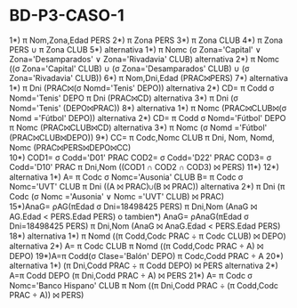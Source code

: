 # BD-P3-CASO-1
1*) π Nom,Zona,Edad PERS
2*) π Zona PERS
3*) π Zona CLUB
4*) π Zona PERS ∪ π Zona CLUB
5*) alternativa 1*) π Nomc (σ Zona='Capital' ∨ Zona='Desamparados' ∨ Zona='Rivadavia' CLUB)
    alternativa 2*) π Nomc ((σ Zona='Capital' CLUB) ∪ (σ Zona='Desamparados' CLUB) ∪ (σ Zona='Rivadavia' CLUB))
6*) π Nom,Dni,Edad (PRAC⨝PERS)
7*) alternativa 1*) π Dni (PRAC⨝(σ Nomd='Tenis' DEPO))
    alternativa 2*) CD= π Codd σ Nomd='Tenis' DEPO
                    π Dni (PRAC⨝CD)
    alternativa 3*) π Dni (σ Nomd='Tenis' (DEPO⨝PRAC))
8*) alternativa 1*) π Nomc (PRAC⨝CLUB⨝(σ Nomd ='Fútbol' DEPO))
    alternativa 2*) CD= π Codd σ Nomd='Fútbol' DEPO
                    π Nomc (PRAC⨝CLUB⨝CD)
    alternativa 3*) π Nomc (σ Nomd ='Fútbol' (PRAC⨝CLUB⨝DEPO))
9*) CC= π Codc,Nomc CLUB
    π Dni, Nom, Nomd, Nomc (PRAC⨝PERS⨝DEPO⨝CC)    
10*) COD1= σ Codd='D01' PRAC
     COD2= σ Codd='D22' PRAC
     COD3= σ Codd='D10' PRAC
     π Dni,Nom ((COD1 ∩ COD2 ∩ COD3) ⨝ PERS)
11*)
12*) alternativa 1*) A= π Codc σ Nomc='Ausonia' CLUB
                     B= π Codc σ Nomc='UVT' CLUB
                     π Dni ((A ⨝ PRAC)∪(B ⨝ PRAC))
     alternativa 2*) π Dni (π Codc (σ Nomc ='Ausonia' ∨ Nomc ='UVT' CLUB) ⨝ PRAC)                
15*)AnaG= ρAG(πEdad σ Dni=18498425 PERS)
    π Dni,Nom (AnaG ⨝ AG.Edad < PERS.Edad PERS)
    o tambien*) AnaG= ρAnaG(πEdad σ Dni=18498425 PERS)
                π Dni,Nom (AnaG ⨝ AnaG.Edad < PERS.Edad PERS)
18*) alternativa 1*) π Nomd ((π Codd,Codc PRAC ÷ π Codc CLUB) ⨝ DEPO)
     alternativa 2*) A= π Codc CLUB
                     π Nomd ((π Codd,Codc PRAC ÷ A) ⨝ DEPO)
19*)A=π Codd(σ Clase='Balón' DEPO)
    π Codc,Codd PRAC ÷ A
20*) alternativa 1*) (π Dni,Codd PRAC ÷ π Codd DEPO) ⨝ PERS
     alternativa 2*) A=π Codd DEPO
                     (π Dni,Codd PRAC ÷ A) ⨝ PERS
21*) A= π Codc σ Nomc='Banco Hispano' CLUB
     π Nom ((π Dni,Codd PRAC ÷ (π Codd,Codc PRAC ÷ A)) ⨝ PERS)                     
